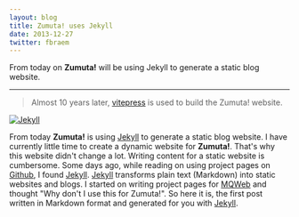 ```yaml
---
layout: blog
title: Zumuta! uses Jekyll
date: 2013-12-27
twitter: fbraem
---
```


From today on **Zumuta!** will be using Jekyll to generate a static blog website.

---

> Almost 10 years later, [vitepress](https://vitepress.vuejs.org/) is used to build the Zumuta! website.

<a href="http://www.jekyllrb.com">
    <img src="/jekyll.png" alt="Jekyll"/>
</a>

From today **Zumuta!** is using [Jekyll](http://jekyllrb.com) to generate 
a static blog website. I have currently little time to create a dynamic website 
for **Zumuta!**. That's why this website didn't change a lot. Writing content 
for a static website is cumbersome. Some days ago, while reading on using project 
pages on [Github](https://github.com), I found [Jekyll](http://jekyllrb.com). 
[Jekyll](http://jekyllrb.com) transforms plain text (Markdown) into static 
websites and blogs. I started on writing project pages for 
[MQWeb](http://www.mqweb.org) and thought "Why don't I use this for Zumuta!".
So here it is, the first post written in Markdown format and generated for you
with [Jekyll](http://jekyllrb.com).
